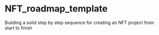 # NFT_roadmap_template
Building a solid step by step sequence for creating an NFT project from start to finish

